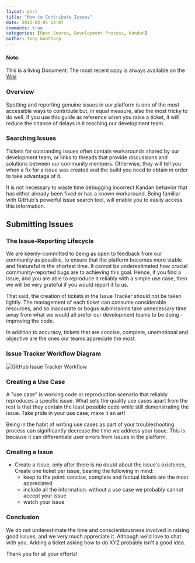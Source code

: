 ```yaml
---
layout: post
title: "How to Contribute Issues"
date: 2013-02-05 14:07
comments: true
categories: [Open Source, Development Process, Kandan]
author: Tony Guntharp
---
```


<div class="alert alert-info">
	<h4>Note: </h4>This is a living Document. The most recent copy is always available on the <a href="https://github.com/kandanapp/kandan/wiki/How-to-Contribute-Issues">Wiki</a>
</div>

### Overview
Spotting and reporting genuine issues in our platform is one of the most accessible ways to contribute but, in equal measure, also the most tricky to do well. If you use this guide as reference when you raise a ticket, it will reduce the chance of delays in it reaching our development team.

### Searching Issues
Tickets for outstanding issues often contain workarounds shared by our development team, or links to threads that provide discussions and solutions between our community members. Otherwise, they will tell you when a fix for a issue was created and the build you need to obtain in order to take advantage of it. 
<!-- more -->
It is not necessary to waste time debugging incorrect Kandan behavior that has either already been fixed or has a known workaround. Being familiar with GitHub's powerful issue search tool, will enable you to easily access this information.

## Submitting Issues
### The Issue-Reporting Lifecycle
We are keenly-committed to being as open to feedback from our community as possible, to ensure that the platform becomes more stable and featureful in the shortest time. It cannot be underestimated how crucial community-reported bugs are to achieving this goal. Hence, if you find a issue, and you are able to reproduce it reliably with a simple use case, then we will be very grateful if you would report it to us.

That said, the creation of tickets in the Issue Tracker should not be taken lightly. The management of each ticket can consume considerable resources, and so inaccurate or bogus submissions take unnecessary time away from what we would all prefer our development teams to be doing - improving the code.

In addition to accuracy, tickets that are concise, complete, unemotional and objective are the ones our teams appreciate the most. 

### Issue Tracker Workflow Diagram
![GitHub Issue Tracker Workflow](https://raw.github.com/kandanapp/kandan/resources/GH-Issue_Tracker.png)

### Creating a Use Case
A "use case" is working code or reproduction scenario that reliably reproduces a specific issue. What sets the quality use cases apart from the rest is that they contain the least possible code while still demonstrating the issue. Take pride in your use case; make it an art!

Being in the habit of writing use cases as part of your troubleshooting process can significantly decrease the time we address your issue. This is because it can differentiate user errors from issues in the platform.

### Creating a Issue
* Create a Issue, only after there is no doubt about the issue's existence, Create one ticket per issue, bearing the following in mind:
    * keep to the point: concise, complete and factual tickets are the most appreciated
    * include all the information: without a use case we probably cannot accept your issue
    * watch your issue

### Conclusion
We do not underestimate the time and conscientiousness involved in raising good issues, and we very much appreciate it. Although we'd love to chat with you. Adding a ticket asking how to do XYZ probably isn't a good idea.

Thank you for all your efforts!
